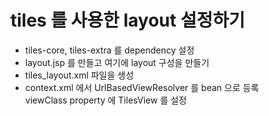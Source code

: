 # tiles 를 사용한 layout 설정하기
* tiles-core, tiles-extra 를 dependency 설정
* layout.jsp 를 만들고 여기에 layout 구성을 만들기
* tiles_layout.xml 파일을 생성
* context.xml 에서 UrlBasedViewResolver 를 bean 으로 등록  
viewClass property 에 TilesView 를 설정
